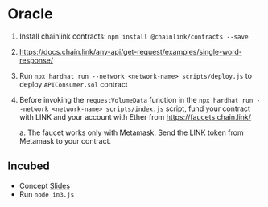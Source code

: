 # Oracle 

1. Install chainlink contracts: `npm install @chainlink/contracts --save`
2. https://docs.chain.link/any-api/get-request/examples/single-word-response/
4. Run `npx hardhat run --network <network-name> scripts/deploy.js` to deploy `APIConsumer.sol`  contract
5. Before invoking the `requestVolumeData` function in the `npx hardhat run --network <network-name> scripts/index.js` script, fund your contract with LINK and your account with Ether from https://faucets.chain.link/ 
    
    a. The faucet works only with Metamask. Send the LINK token from Metamask to your contract.


## Incubed

* Concept [Slides](https://slideslive.com/38911940)
* Run `node in3.js`
